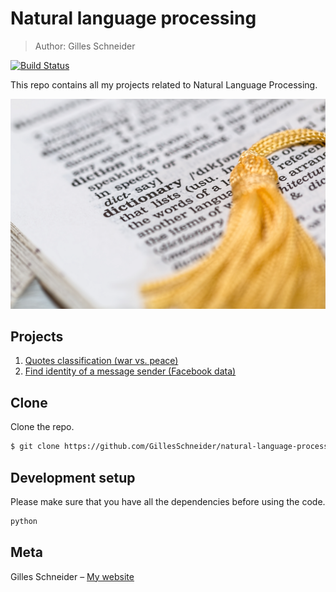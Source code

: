 # Natural language processing
> Author: Gilles Schneider

[![Build Status][nlp-image]][nlp-url]

This repo contains all my projects related to Natural Language Processing. 

![](header.jpg)

## Projects
1. [Quotes classification (war vs. peace)](/quotes/war_peace)
2. [Find identity of a message sender (Facebook data)](/identity)

## Clone

Clone the repo. 

```sh
$ git clone https://github.com/GillesSchneider/natural-language-processing/

```

## Development setup

Please make sure that you have all the dependencies before using the code.

```sh
python 
```

## Meta

Gilles Schneider – [My website](https://gillesschneider.github.io/me/)



<!-- Markdown link & img dfn's -->
[nlp-image]: https://github.com/GillesSchneider/natural-language-processing/
[nlp-url]: https://github.com/GillesSchneider/natural-language-processing/
